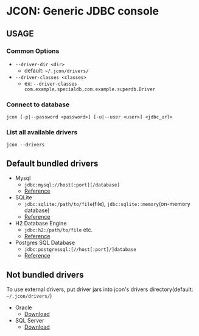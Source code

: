 # JCON: Generic JDBC console

## USAGE

### Common Options

* `--driver-dir <dir>`
  * default: `~/.jcon/drivers/`
* `--driver-classes <classes>`
  * ex: `--driver-classes com.example.specialdb,com.example.superdb.Driver`

### Connect to database

```
jcon [-p|--password <password>] [-u|--user <user>] <jdbc_url>
```

### List all available drivers

```
jcon --drivers
```

## Default bundled drivers

* Mysql
  * `jdbc:mysql://host[:port][/database]`
  * [Reference](http://dev.mysql.com/doc/connector-j/en/connector-j-reference-configuration-properties.html)
* SQLite
  * `jdbc:sqlite:/path/to/file`(file), `jdbc:sqlite::memory`(on-memory database)
  * [Reference](https://bitbucket.org/xerial/sqlite-jdbc/wiki/Home)
* H2 Database Engine
  * `jdbc:h2:/path/to/file` etc.
  * [Reference](http://www.h2database.com/html/features.html#database_url)
* Postgres SQL Database
  * `jdbc:postgressql:[//host[:port]/]database`
  * [Reference](http://jdbc.postgresql.org/documentation/80/connect.html)

## Not bundled drivers

To use external drivers, put driver jars into jcon's drivers directory(default: `~/.jcon/drivers/`)

* Oracle
  * [Download](http://www.oracle.com/technetwork/database/features/jdbc/index-091264.html)
* SQL Server
  * [Download](http://www.microsoft.com/ja-jp/download/details.aspx?id=11774)

